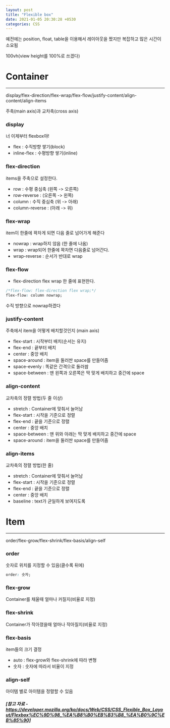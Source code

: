 ```yaml
---
layout: post
title: "Flexible box"
date: 2021-01-05 20:30:28 +0530
categories: CSS
---
```


예전에는 position, float, table을 이용해서 레이아웃을 짰지만 복잡하고 많은 시간이 소요됨

100vh(view height를 100%로 쓰겠다)

# Container

---

display/flex-direction/flex-wrap/flex-flow/justify-content/align-content/align-items

주축(main axis)과 교차축(cross axis)

### display

너 이제부터 flexbox야!

- flex : 수직방향 쌓기(block)
- inline-flex : 수평방향 쌓기(inline)

### flex-direction

items을 주축으로 설정한다.

- row : 수평 중심축 (왼쪽 -> 오른쪽)
- row-reverse : (오른쪽 -> 왼쪽)
- column : 수직 중심축 (위 -> 아래)
- column-reverse : (아래 -> 위)

### flex-wrap

item이 한줄에 꽉차게 되면 다음 줄로 넘어가게 해준다

- nowrap : wrap하지 않음 (한 줄에 나옴)
- wrap : wrap되어 한줄에 꽉차면 다음줄로 넘어간다.
- wrap-reverse : 순서가 반대로 wrap

### flex-flow

- flex-direction flex wrap 한 줄에 표현한다.

```css
/*flex-flow: flex-direction flex wrap;*/
flex-flow: column nowrap;
```

수직 방향으로 nowrap하겠다

### justify-content

주축에서 item을 어떻게 배치할것인지 (main axis)

- flex-start : 시작부터 배치(순서는 유지)
- flex-end : 끝부터 배치
- center : 중앙 배치
- space-around : item을 둘러싼 space를 만들어줌
- space-evenly : 똑같은 간격으로 둘러쌈
- space-between : 맨 왼쪽과 오른쪽은 딱 맞게 배치하고 중간에 space

### align-content

교차축의 정렬 방법(두 줄 이상)

- stretch : Container에 맞춰서 늘어남
- flex-start : 시작을 기준으로 정렬
- flex-end : 끝을 기준으로 정렬
- center : 중앙 배치
- space-between : 맨 위와 아래는 딱 맞게 배치하고 중간에 space
- space-around : item을 둘러싼 space를 만들어줌

### align-items

교차축의 정렬 방법(한 줄)

- stretch : Container에 맞춰서 늘어남
- flex-start : 시작을 기준으로 정렬
- flex-end : 끝을 기준으로 정렬
- center : 중앙 배치
- baseline : text가 균일하게 보여지도록

# Item

---

order/flex-grow/flex-shrink/flex-basis/align-self

### order

숫자로 위치를 지정할 수 있음(클수록 뒤에)

```css
order: 숫자;
```

### flex-grow

Container를 채울때 얼마나 커질지(비율로 지정)

### flex-shrink

Container가 작아졌을때 얼마나 작아질지(비율로 지정)

### flex-basis

item들의 크기 결정

- auto : flex-grow와 flex-shrink에 따라 변형
- 숫자 : 숫자에 따라서 비율이 지정

### align-self

아이템 별로 아이템을 정렬할 수 있음

##### [참고 자료 - https://developer.mozilla.org/ko/docs/Web/CSS/CSS_Flexible_Box_Layout/Flexbox%EC%9D%98_%EA%B8%B0%EB%B3%B8_%EA%B0%9C%EB%85%90]
